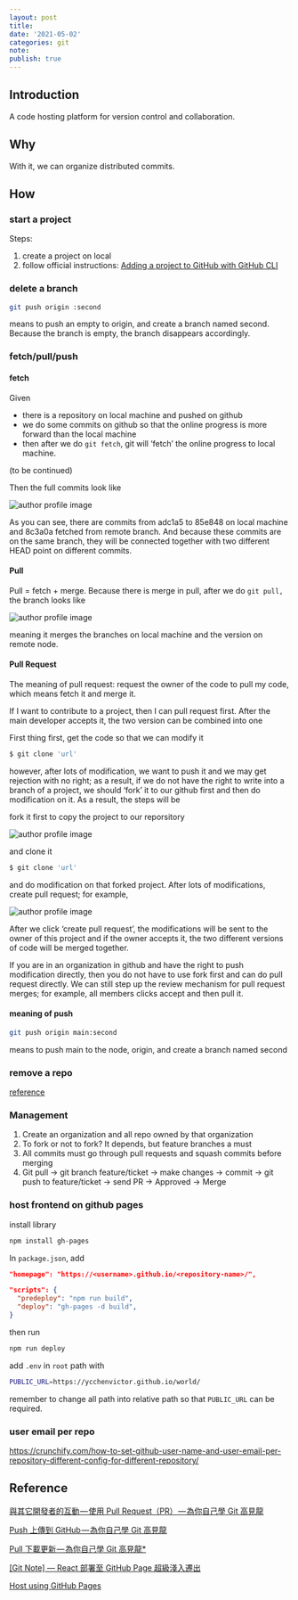 ```yaml
---
layout: post
title:
date: '2021-05-02'
categories: git
note:
publish: true
---
```


## Introduction

A code hosting platform for version control and collaboration.

## Why

With it, we can organize distributed commits.

## How

### start a project

Steps:

1. create a project on local
2. follow official instructions: [Adding a project to GitHub with GitHub CLI](https://docs.github.com/en/get-started/importing-your-projects-to-github/importing-source-code-to-github/adding-an-existing-project-to-github-using-the-command-line)

### delete a branch

```bash
git push origin :second
```

means to push an empty to origin, and create a branch named second. Because the branch is empty, the branch disappears accordingly.

### fetch/pull/push

#### fetch

Given

* there is a repository on local machine and pushed on github
* we do some commits on github so that the online progress is more forward than the local machine
* then after we do `git fetch`, git will ‘fetch’ the online progress to local machine.

(to be continued)

Then the full commits look like

<img class="" src="{{site.baseurl}}/assets/img/1__O1mKn3HJE8CLwy6iti1__qQ.png" alt="author profile image">

As you can see, there are commits from adc1a5 to 85e848 on local machine and 8c3a0a fetched from remote branch. And because these commits are on the same branch, they will be connected together with two different HEAD point on different commits.

#### Pull

Pull = fetch + merge. Because there is merge in pull, after we do `git pull,` the branch looks like

<img class="" src="{{site.baseurl}}/assets/img/1__Q1oyPGHGAvu07__OS9IRb9A.png" alt="author profile image">

meaning it merges the branches on local machine and the version on remote node.

#### Pull Request

The meaning of pull request: request the owner of the code to pull my code, which means fetch it and merge it.

If I want to contribute to a project, then I can pull request first. After the main developer accepts it, the two version can be combined into one

First thing first, get the code so that we can modify it

```bash
$ git clone 'url'
```

however, after lots of modification, we want to push it and we may get rejection with no right; as a result, if we do not have the right to write into a branch of a project, we should ‘fork’ it to our github first and then do modification on it. As a result, the steps will be

fork it first to copy the project to our reporsitory

<img class="" src="{{site.baseurl}}/assets/img/1__lgHVlwAZmL0dvgF622BD4A.png" alt="author profile image">

and clone it

```bash
$ git clone 'url'
```

and do modification on that forked project. After lots of modifications, create pull request; for example,

<img class="" src="{{site.baseurl}}/assets/img/1__VcZSbSXXzCImMp0GnE5GfA.png" alt="author profile image">

After we click ‘create pull request’, the modifications will be sent to the owner of this project and if the owner accepts it, the two different versions of code will be merged together.

If you are in an organization in github and have the right to push modification directly, then you do not have to use fork first and can do pull request directly. We can still step up the review mechanism for pull request merges; for example, all members clicks accept and then pull it.

#### meaning of push

```bash
git push origin main:second
```

means to push main to the node, origin, and create a branch named second

### remove a repo

[reference](https://docs.github.com/en/repositories/creating-and-managing-repositories/deleting-a-repository)

### Management

1. Create an organization and all repo owned by that organization
2. To fork or not to fork? It depends, but feature branches a must
3. All commits must go through pull requests and squash commits before merging
4. Git pull -> git branch feature/ticket -> make changes -> commit -> git push to feature/ticket -> send PR -> Approved -> Merge

### host frontend on github pages

install library

```bash
npm install gh-pages
```

In `package.json`, add

```JSON
"homepage": "https://<username>.github.io/<repository-name>/",

"scripts": {
  "predeploy": "npm run build",
  "deploy": "gh-pages -d build",
}
```

then run

```bash
npm run deploy
```

add `.env` in `root` path with

```bash
PUBLIC_URL=https://ycchenvictor.github.io/world/
```

remember to change all path into relative path so that `PUBLIC_URL` can be required.

### user email per repo

https://crunchify.com/how-to-set-github-user-name-and-user-email-per-repository-different-config-for-different-repository/

## Reference

[與其它開發者的互動 — 使用 Pull Request（PR） — 為你自己學 Git 高見龍](https://gitbook.tw/chapters/github/pull-request.html)

[Push 上傳到 GitHub — 為你自己學 Git 高見龍](https://gitbook.tw/chapters/github/push-to-github.html)

[Pull 下載更新 — 為你自己學 Git 高見龍*](https://gitbook.tw/chapters/github/pull-from-github.html)

[[Git Note] — React 部署至 GitHub Page 超級淺入遷出](https://rexhung0302.github.io/2021/09/28/20210928/)

[Host using GitHub Pages](https://sbcode.net/threejs/github-pages/)